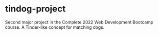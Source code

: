 # tindog-project
 Second major project in the Complete 2022 Web Development Bootcamp course. A Tinder-like concept for matching dogs.
